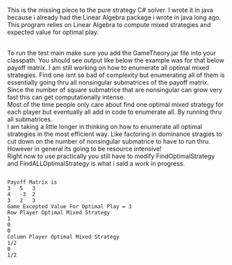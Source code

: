 This is the missing piece to the pure strategy C# solver. I wrote it in java because i already had the Linear Algebra package i wrote in java long ago.
This program relies on Linear Algebra to compute mixed strategies and expected value for optimal play.

<br>
To run the test main make sure you add the GameTheory.jar file into your classpath.
You should see output like below the example was for that below payoff matrix. I am still working on how to enumerate all optimal mixed strategies.
Find one isnt so bad of complexity but enumerating all of them is essentially going thru all nonsingular submatrices of the payoff matrix.
Since the number of square submatrice that are nonsingular can grow very fast this can get computationally intense.
<br>
Most of the time people only care about find one optimal mixed strategy for each player but eventually all add in code to enumerate all.
By running thru all submatrices.
<br>
I am taking a little longer in thinking on how to enumerate all optimal strategies in the most efficient way. Like factoring in dominance stragies to
cut down on the number of nonsingular submatrice to have to run thru. However in general its going to be resource intensive!
<br>
Right now to use practically you still have to modify FindOptimalStrategy and FindALLOptimalStrategy is what i said a work in progress.

<br>
<pre>
<code>
Payoff Matrix is 
3	5	3	
4	-3	2	
3	2	3	
Game Excepted Value For Optimal Play = 3
Row Player Optimal Mixed Strategy 
1
0
0
Column Player Optimal Mixed Strategy 
1/2
0
1/2

</code>
</pre>
